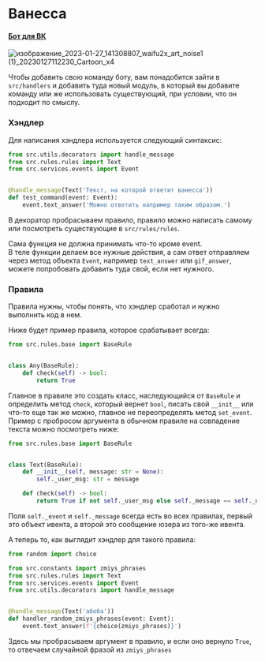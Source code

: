 # Ванесса
#### [Бот для ВК](https://vk.com/vanessakapustovna "Группа бота в ВК")
![изображение_2023-01-27_141308807_waifu2x_art_noise1 (1)_20230127112230_Cartoon_x4](https://user-images.githubusercontent.com/106178214/215074764-2a59dbf8-ea81-4ad9-b58b-52ed37507764.png)

Чтобы добавить свою команду боту, вам понадобится зайти в `src/handlers` и 
добавить туда новый модуль, в который вы добавите команду или же использовать 
существующий, при условии, что он подходит по смыслу.

### Хэндлер
Для написания хэндлера используется следующий синтаксис:

```python
from src.utils.decorators import handle_message
from src.rules.rules import Text
from src.services.events import Event


@handle_message(Text('Текст, на которой ответит ванесса'))
def test_command(event: Event):
    event.text_answer('Можно ответить например таким образом.')
```
В декоратор пробрасываем правило, правило можно написать самому или посмотреть
существующие в `src/rules/rules`.

Сама функция не должна принимать что-то кроме event.<br>
В теле функции делаем все нужные действия, а сам ответ отправляем через метод
объекта `Event`, например `text_answer` или `gif_answer`, можете попробовать
добавить туда свой, если нет нужного.

### Правила

Правила нужны, чтобы понять, что хэндлер сработал и нужно выполнить код в нем.<br>

Ниже будет пример правила, которое срабатывает всегда:
```python
from src.rules.base import BaseRule


class Any(BaseRule):
    def check(self) -> bool:
        return True
```
Главное в правиле это создать класс, наследующийся от `BaseRule` и определить
метод `check`, который вернет `bool`, писать свой `__init__` или что-то еще так же
можно, главное не переопределять метод `set_event`. Пример с пробросом аргумента
в обычном правиле на совпадение текста можно посмотреть ниже:
```python
from src.rules.base import BaseRule


class Text(BaseRule):
    def __init__(self, message: str = None):
        self._user_msg: str = message

    def check(self) -> bool:
        return True if not self._user_msg else self._message == self._user_msg
```
Поля `self._event` и `self._message` всегда есть во всех правилах, первый это объект 
ивента, а второй это сообщение юзера из того-же ивента.

А теперь то, как выглядит хэндлер для такого правила:
```python
from random import choice

from src.constants import zmiys_phrases
from src.rules.rules import Text
from src.services.events import Event
from src.utils.decorators import handle_message


@handle_message(Text('абоба'))
def handler_random_zmiys_phrases(event: Event):
    event.text_answer(f'{choice(zmiys_phrases)}')
```

Здесь мы пробрасываем аргумент в правило, и если оно вернуло `True`, то
отвечаем случайной фразой из `zmiys_phrases`
